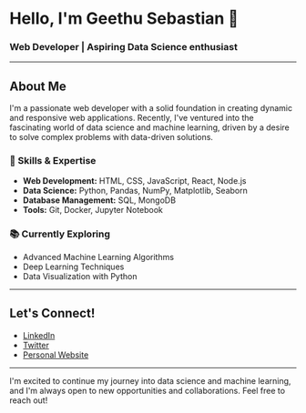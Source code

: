 # Hello, I'm Geethu Sebastian 👋

### Web Developer | Aspiring Data Science enthusiast

---

## About Me

I'm a passionate web developer with a solid foundation in creating dynamic and responsive web applications. Recently, I've ventured into the fascinating world of data science and machine learning, driven by a desire to solve complex problems with data-driven solutions.

### 🌟 Skills & Expertise

- **Web Development:** HTML, CSS, JavaScript, React, Node.js
- **Data Science:** Python, Pandas, NumPy, Matplotlib, Seaborn
- **Database Management:** SQL, MongoDB
- **Tools:** Git, Docker, Jupyter Notebook

### 📚 Currently Exploring

- Advanced Machine Learning Algorithms
- Deep Learning Techniques
- Data Visualization with Python

---



## Let's Connect!

- [LinkedIn](https://www.linkedin.com/in/geethu-sebastian/)
- [Twitter](https://twitter.com/geethugsp)
- [Personal Website](https://portfolio-geethu-sebastians-projects.vercel.app/)

---

I'm excited to continue my journey into data science and machine learning, and I'm always open to new opportunities and collaborations. Feel free to reach out!






